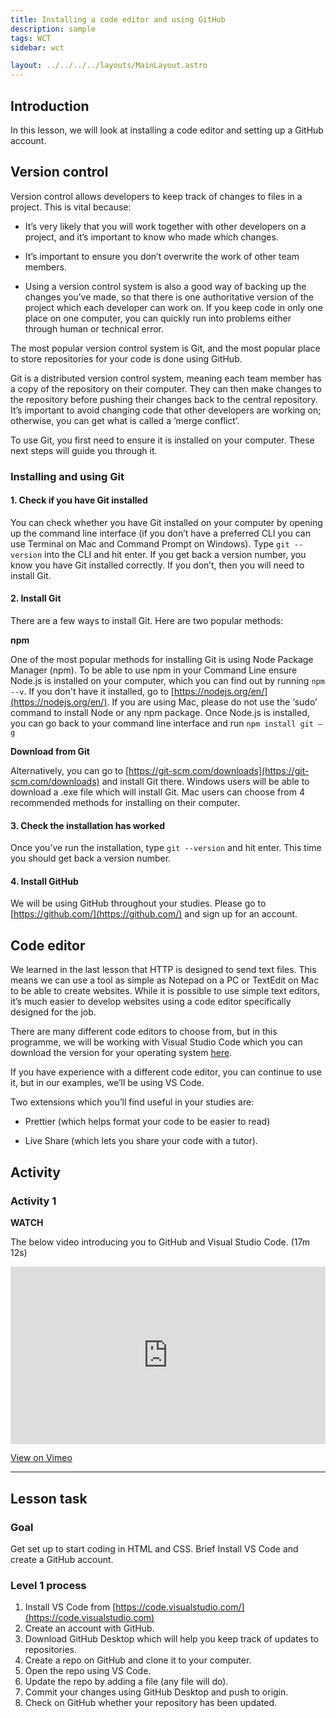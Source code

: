 ```yaml
---
title: Installing a code editor and using GitHub
description: sample
tags: WCT
sidebar: wct

layout: ../../../../layouts/MainLayout.astro
---
```


## Introduction

In this lesson, we will look at installing a code editor and setting up a GitHub account.

## Version control

Version control allows developers to keep track of changes to files in a project. This is vital because:

- It’s very likely that you will work together with other developers on a project, and it’s important to know who made which changes.

- It’s important to ensure you don’t overwrite the work of other team members.

- Using a version control system is also a good way of backing up the changes you’ve made, so that there is one authoritative version of the project which each developer can work on. If you keep code in only one place on one computer, you can quickly run into problems either through human or technical error.

The most popular version control system is Git, and the most popular place to store repositories for your code is done using GitHub.

Git is a distributed version control system, meaning each team member has a copy of the repository on their computer. They can then make changes to the repository before pushing their changes back to the central repository. It’s important to avoid changing code that other developers are working on; otherwise, you can get what is called a ‘merge conflict’.

To use Git, you first need to ensure it is installed on your computer. These next steps will guide you through it.

### Installing and using Git

#### 1. Check if you have Git installed

You can check whether you have Git installed on your computer by opening up the command line interface (if you don’t have a preferred CLI you can use Terminal on Mac and Command Prompt on Windows). Type `git --version` into the CLI and hit enter. If you get back a version number, you know you have Git installed correctly. If you don’t, then you will need to install Git.

#### 2. Install Git

There are a few ways to install Git. Here are two popular methods:

**npm**

One of the most popular methods for installing Git is using Node Package Manager (npm). To be able to use npm in your Command Line ensure Node.js is installed on your computer, which you can find out by running `npm --v`. If you don't have it installed, go to [https://nodejs.org/en/](https://nodejs.org/en/). If you are using Mac, please do not use the ‘sudo’ command to install Node or any npm package. Once Node.js is installed, you can go back to your command line interface and run `npm install git –g`

**Download from Git**

Alternatively, you can go to [https://git-scm.com/downloads](https://git-scm.com/downloads) and install Git there. Windows users will be able to download a .exe file which will install Git. Mac users can choose from 4 recommended methods for installing on their computer.

#### 3. Check the installation has worked

Once you’ve run the installation, type `git --version` and hit enter. This time you should get back a version number.

#### 4. Install GitHub

We will be using GitHub throughout your studies. Please go to [https://github.com/](https://github.com/) and sign up for an account.

## Code editor

We learned in the last lesson that HTTP is designed to send text files. This means we can use a tool as simple as Notepad on a PC or TextEdit on Mac to be able to create websites. While it is possible to use simple text editors, it’s much easier to develop websites using a code editor specifically designed for the job.

There are many different code editors to choose from, but in this programme, we will be working with Visual Studio Code which you can download the version for your operating system [here](https://code.visualstudio.com/download).

If you have experience with a different code editor, you can continue to use it, but in our examples, we’ll be using VS Code.

Two extensions which you’ll find useful in your studies are:

- Prettier (which helps format your code to be easier to read)

- Live Share (which lets you share your code with a tutor).

## Activity

### Activity 1

**WATCH**

The below video introducing you to GitHub and Visual Studio Code. (17m 12s)

<div style="padding:56.25% 0 0 0;position:relative;"><iframe src="https://player.vimeo.com/video/443018346?h=34d1bba250&amp;badge=0&amp;autopause=0&amp;player_id=0&amp;app_id=58479" frameborder="0" allow="autoplay; fullscreen; picture-in-picture" allowfullscreen style="position:absolute;top:0;left:0;width:100%;height:100%;" title="Introduction to GitHub and Visual Studio Code"></iframe></div><script src="https://player.vimeo.com/api/player.js"></script>

[View on Vimeo](https://vimeo.com/443018346/34d1bba250)

<hr>

## Lesson task

### Goal

Get set up to start coding in HTML and CSS. Brief Install VS Code and create a GitHub account.

### Level 1 process

1. Install VS Code from [https://code.visualstudio.com/](https://code.visualstudio.com)
2. Create an account with GitHub.
3. Download GitHub Desktop which will help you keep track of updates to repositories.
4. Create a repo on GitHub and clone it to your computer.
5. Open the repo using VS Code.
6. Update the repo by adding a file (any file will do).
7. Commit your changes using GitHub Desktop and push to origin.
8. Check on GitHub whether your repository has been updated.

